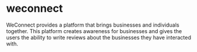 # weconnect
WeConnect provides a platform that brings businesses and individuals together. This platform creates awareness for businesses and gives the users the ability to write reviews about the businesses they have interacted with. 
